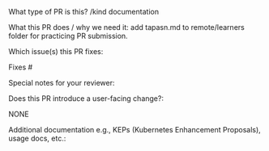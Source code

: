 What type of PR is this?
/kind documentation

What this PR does / why we need it:
add tapasn.md to remote/learners folder for practicing PR submission.

Which issue(s) this PR fixes:

Fixes #

Special notes for your reviewer:

Does this PR introduce a user-facing change?:

NONE

Additional documentation e.g., KEPs (Kubernetes Enhancement Proposals), usage docs, etc.:
